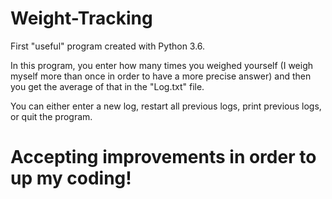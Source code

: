 # Weight-Tracking
First "useful" program created with Python 3.6.

In this program, you enter how many times you weighed yourself (I weigh myself more than once in order to have a more precise answer)
and then you get the average of that in the "Log.txt" file.

You can either enter a new log, restart all previous logs, print previous logs, or quit the program.

# Accepting improvements in order to up my coding!
